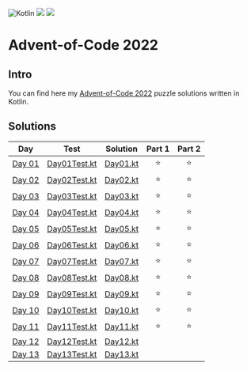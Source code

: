 ![Kotlin](https://img.shields.io/badge/Kotlin-grey?logo=Kotlin&style=for-the-badge)
![](https://img.shields.io/badge/📅%20days-11-005060?style=for-the-badge)
![](https://img.shields.io/badge/⭐%20stars-22-005060?style=for-the-badge)

# Advent-of-Code 2022

## Intro

You can find here my [Advent-of-Code 2022](https://adventofcode.com/2022) puzzle solutions written in Kotlin.

## Solutions

| Day                                            | Test                                                                                                                                  | Solution                                                                                                                      | Part 1 | Part 2 |
|------------------------------------------------|---------------------------------------------------------------------------------------------------------------------------------------|-------------------------------------------------------------------------------------------------------------------------------|:------:|:------:|
| [Day 01](https://adventofcode.com/2022/day/1)  | [Day01Test.kt](https://github.com/EmRe-One/advent-of-code-2022/blob/master/src/test/kotlin/tr/emreone/adventofcode/days/Day01Test.kt) | [Day01.kt](https://github.com/EmRe-One/advent-of-code-2022/blob/master/src/main/kotlin/tr/emreone/adventofcode/days/Day01.kt) |   ⭐    |   ⭐    |
| [Day 02](https://adventofcode.com/2022/day/2)  | [Day02Test.kt](https://github.com/EmRe-One/advent-of-code-2022/blob/master/src/test/kotlin/tr/emreone/adventofcode/days/Day02Test.kt) | [Day02.kt](https://github.com/EmRe-One/advent-of-code-2022/blob/master/src/main/kotlin/tr/emreone/adventofcode/days/Day02.kt) |   ⭐    |   ⭐    |
| [Day 03](https://adventofcode.com/2022/day/3)  | [Day03Test.kt](https://github.com/EmRe-One/advent-of-code-2022/blob/master/src/test/kotlin/tr/emreone/adventofcode/days/Day03Test.kt) | [Day03.kt](https://github.com/EmRe-One/advent-of-code-2022/blob/master/src/main/kotlin/tr/emreone/adventofcode/days/Day03.kt) |   ⭐    |   ⭐    |
| [Day 04](https://adventofcode.com/2022/day/4)  | [Day04Test.kt](https://github.com/EmRe-One/advent-of-code-2022/blob/master/src/test/kotlin/tr/emreone/adventofcode/days/Day04Test.kt) | [Day04.kt](https://github.com/EmRe-One/advent-of-code-2022/blob/master/src/main/kotlin/tr/emreone/adventofcode/days/Day04.kt) |   ⭐    |   ⭐    |
| [Day 05](https://adventofcode.com/2022/day/5)  | [Day05Test.kt](https://github.com/EmRe-One/advent-of-code-2022/blob/master/src/test/kotlin/tr/emreone/adventofcode/days/Day05Test.kt) | [Day05.kt](https://github.com/EmRe-One/advent-of-code-2022/blob/master/src/main/kotlin/tr/emreone/adventofcode/days/Day05.kt) |   ⭐    |   ⭐    |
| [Day 06](https://adventofcode.com/2022/day/6)  | [Day06Test.kt](https://github.com/EmRe-One/advent-of-code-2022/blob/master/src/test/kotlin/tr/emreone/adventofcode/days/Day06Test.kt) | [Day06.kt](https://github.com/EmRe-One/advent-of-code-2022/blob/master/src/main/kotlin/tr/emreone/adventofcode/days/Day06.kt) |   ⭐    |   ⭐    |
| [Day 07](https://adventofcode.com/2022/day/7)  | [Day07Test.kt](https://github.com/EmRe-One/advent-of-code-2022/blob/master/src/test/kotlin/tr/emreone/adventofcode/days/Day07Test.kt) | [Day07.kt](https://github.com/EmRe-One/advent-of-code-2022/blob/master/src/main/kotlin/tr/emreone/adventofcode/days/Day07.kt) |   ⭐    |   ⭐    |
| [Day 08](https://adventofcode.com/2022/day/8)  | [Day08Test.kt](https://github.com/EmRe-One/advent-of-code-2022/blob/master/src/test/kotlin/tr/emreone/adventofcode/days/Day08Test.kt) | [Day08.kt](https://github.com/EmRe-One/advent-of-code-2022/blob/master/src/main/kotlin/tr/emreone/adventofcode/days/Day08.kt) |   ⭐    |   ⭐    |
| [Day 09](https://adventofcode.com/2022/day/9)  | [Day09Test.kt](https://github.com/EmRe-One/advent-of-code-2022/blob/master/src/test/kotlin/tr/emreone/adventofcode/days/Day09Test.kt) | [Day09.kt](https://github.com/EmRe-One/advent-of-code-2022/blob/master/src/main/kotlin/tr/emreone/adventofcode/days/Day09.kt) |   ⭐    |   ⭐    |
| [Day 10](https://adventofcode.com/2022/day/10) | [Day10Test.kt](https://github.com/EmRe-One/advent-of-code-2022/blob/master/src/test/kotlin/tr/emreone/adventofcode/days/Day10Test.kt) | [Day10.kt](https://github.com/EmRe-One/advent-of-code-2022/blob/master/src/main/kotlin/tr/emreone/adventofcode/days/Day10.kt) |   ⭐    |   ⭐    |
| [Day 11](https://adventofcode.com/2022/day/11) | [Day11Test.kt](https://github.com/EmRe-One/advent-of-code-2022/blob/master/src/test/kotlin/tr/emreone/adventofcode/days/Day11Test.kt) | [Day11.kt](https://github.com/EmRe-One/advent-of-code-2022/blob/master/src/main/kotlin/tr/emreone/adventofcode/days/Day11.kt) |   ⭐    |   ⭐    |
| [Day 12](https://adventofcode.com/2022/day/12) | [Day12Test.kt](https://github.com/EmRe-One/advent-of-code-2022/blob/master/src/test/kotlin/tr/emreone/adventofcode/days/Day12Test.kt) | [Day12.kt](https://github.com/EmRe-One/advent-of-code-2022/blob/master/src/main/kotlin/tr/emreone/adventofcode/days/Day12.kt) |        |        |
|[Day 13](https://adventofcode.com/2022/day/13) | [Day13Test.kt](https://github.com/EmRe-One/advent-of-code-2022/blob/master/src/test/kotlin/tr/emreone/adventofcode/days/Day13Test.kt) | [Day13.kt](https://github.com/EmRe-One/advent-of-code-2022/blob/master/src/main/kotlin/tr/emreone/adventofcode/days/Day13.kt) |       |       |
<!-- $1 -->
